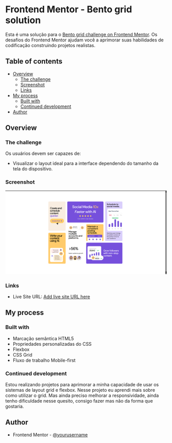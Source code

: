 # Frontend Mentor - Bento grid solution

Esta é uma solução para o [Bento grid challenge on Frontend Mentor](https://www.frontendmentor.io/challenges/bento-grid-RMydElrlOj). Os desafios do Frontend Mentor ajudam você a aprimorar suas habilidades de codificação construindo projetos realistas. 

## Table of contents

- [Overview](#overview)
  - [The challenge](#the-challenge)
  - [Screenshot](#screenshot)
  - [Links](#links)
- [My process](#my-process)
  - [Built with](#built-with)
  - [Continued development](#continued-development)
- [Author](#author)

## Overview

### The challenge

Os usuários devem ser capazes de:

- Visualizar o layout ideal para a interface dependendo do tamanho da tela do dispositivo.

### Screenshot

![](./assets/images/Screenshot.png)

### Links

- Live Site URL: [Add live site URL here](https://toalvs.github.io/bento-grid-main/)

## My process

### Built with

- Marcação semântica HTML5
- Propriedades personalizadas do CSS
- Flexbox
- CSS Grid
- Fluxo de trabalho Mobile-first

### Continued development

Estou realizando projetos para aprimorar a minha capacidade de usar os sistemas de layout grid e flexbox. Nesse projeto eu aprendi mais sobre como utilizar o grid. Mas ainda preciso melhorar a responsividade, ainda tenho dificuldade nesse quesito, consigo fazer mas não da forma que gostaria.

## Author

- Frontend Mentor - [@yourusername](https://www.frontendmentor.io/profile/ToAlvs)
